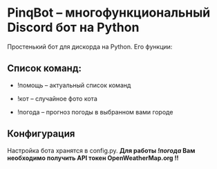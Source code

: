 # PinqBot – многофункциональный Discord бот на Python
Простенький бот для дискорда на Python. Его функции:

## Список команд:

- !помощь – актуальный список команд

- !кот – случайное фото кота

- !погода – прогноз погоды в выбранном вами городе


## Конфигурация
Настройка бота хранятся в config.py. **Для работы *!погода* Вам необходимо получить API токен OpenWeatherMap.org !!**